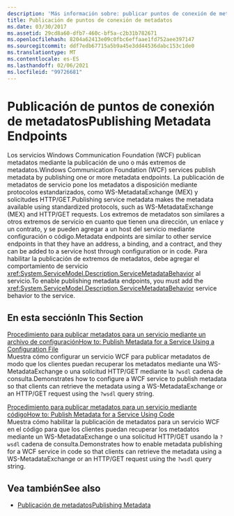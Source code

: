 ```yaml
---
description: 'Más información sobre: publicar puntos de conexión de metadatos'
title: Publicación de puntos de conexión de metadatos
ms.date: 03/30/2017
ms.assetid: 29cd8a60-dfb7-460c-bf5a-c2b31b782671
ms.openlocfilehash: 8204a62413e09c0fbc6effaae1fd752aee397147
ms.sourcegitcommit: ddf7edb67715a5b9a45e3dd44536dabc153c1de0
ms.translationtype: MT
ms.contentlocale: es-ES
ms.lasthandoff: 02/06/2021
ms.locfileid: "99726681"
---
```

# <a name="publishing-metadata-endpoints"></a><span data-ttu-id="7338f-103">Publicación de puntos de conexión de metadatos</span><span class="sxs-lookup"><span data-stu-id="7338f-103">Publishing Metadata Endpoints</span></span>

<span data-ttu-id="7338f-104">Los servicios Windows Communication Foundation (WCF) publican metadatos mediante la publicación de uno o más extremos de metadatos.</span><span class="sxs-lookup"><span data-stu-id="7338f-104">Windows Communication Foundation (WCF) services publish metadata by publishing one or more metadata endpoints.</span></span> <span data-ttu-id="7338f-105">La publicación de metadatos de servicio pone los metadatos a disposición mediante protocolos estandarizados, como WS-MetadataExchange (MEX) y solicitudes HTTP/GET.</span><span class="sxs-lookup"><span data-stu-id="7338f-105">Publishing service metadata makes the metadata available using standardized protocols, such as WS-MetadataExchange (MEX) and HTTP/GET requests.</span></span> <span data-ttu-id="7338f-106">Los extremos de metadatos son similares a otros extremos de servicio en cuanto que tienen una dirección, un enlace y un contrato, y se pueden agregar a un host del servicio mediante configuración o código.</span><span class="sxs-lookup"><span data-stu-id="7338f-106">Metadata endpoints are similar to other service endpoints in that they have an address, a binding, and a contract, and they can be added to a service host through configuration or in code.</span></span> <span data-ttu-id="7338f-107">Para habilitar la publicación de extremos de metadatos, debe agregar el comportamiento de servicio <xref:System.ServiceModel.Description.ServiceMetadataBehavior> al servicio.</span><span class="sxs-lookup"><span data-stu-id="7338f-107">To enable publishing metadata endpoints, you must add the <xref:System.ServiceModel.Description.ServiceMetadataBehavior> service behavior to the service.</span></span>  
  
## <a name="in-this-section"></a><span data-ttu-id="7338f-108">En esta sección</span><span class="sxs-lookup"><span data-stu-id="7338f-108">In This Section</span></span>  

 [<span data-ttu-id="7338f-109">Procedimiento para publicar metadatos para un servicio mediante un archivo de configuración</span><span class="sxs-lookup"><span data-stu-id="7338f-109">How to: Publish Metadata for a Service Using a Configuration File</span></span>](./feature-details/how-to-publish-metadata-for-a-service-using-a-configuration-file.md)  
 <span data-ttu-id="7338f-110">Muestra cómo configurar un servicio WCF para publicar metadatos de modo que los clientes puedan recuperar los metadatos mediante una WS-MetadataExchange o una solicitud HTTP/GET mediante la `?wsdl` cadena de consulta.</span><span class="sxs-lookup"><span data-stu-id="7338f-110">Demonstrates how to configure a WCF service to publish metadata so that clients can retrieve the metadata using a WS-MetadataExchange or an HTTP/GET request using the `?wsdl` query string.</span></span>  
  
 [<span data-ttu-id="7338f-111">Procedimiento para publicar metadatos para un servicio mediante código</span><span class="sxs-lookup"><span data-stu-id="7338f-111">How to: Publish Metadata for a Service Using Code</span></span>](./feature-details/how-to-publish-metadata-for-a-service-using-code.md)  
 <span data-ttu-id="7338f-112">Muestra cómo habilitar la publicación de metadatos para un servicio WCF en el código para que los clientes puedan recuperar los metadatos mediante un WS-MetadataExchange o una solicitud HTTP/GET usando la `?wsdl` cadena de consulta.</span><span class="sxs-lookup"><span data-stu-id="7338f-112">Demonstrates how to enable metadata publishing for a WCF service in code so that clients can retrieve the metadata using a WS-MetadataExchange or an HTTP/GET request using the `?wsdl` query string.</span></span>  
  
## <a name="see-also"></a><span data-ttu-id="7338f-113">Vea también</span><span class="sxs-lookup"><span data-stu-id="7338f-113">See also</span></span>

- [<span data-ttu-id="7338f-114">Publicación de metadatos</span><span class="sxs-lookup"><span data-stu-id="7338f-114">Publishing Metadata</span></span>](./feature-details/publishing-metadata.md)
